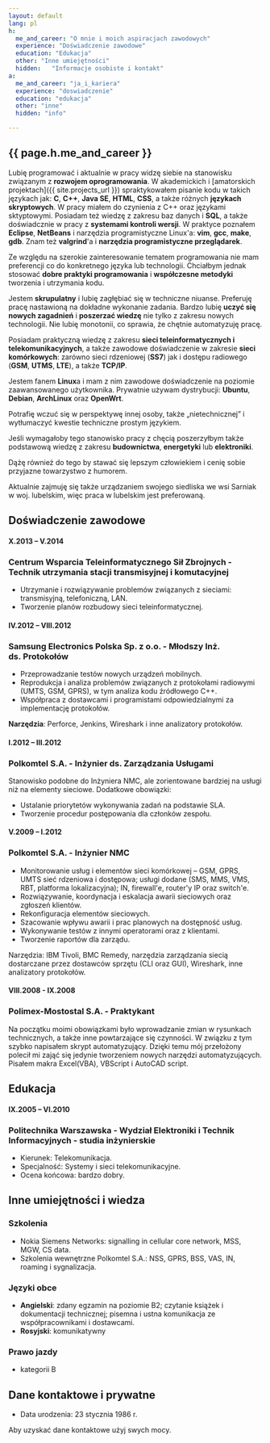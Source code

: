 ```yaml
---
layout: default
lang: pl
h:
  me_and_career: "O mnie i moich aspiracjach zawodowych"
  experience: "Doświadczenie zawodowe"
  education: "Edukacja"
  other: "Inne umiejętności"
  hidden:   "Informacje osobiste i kontakt"
a:
  me_and_career: "ja_i_kariera"
  experience: "doswiadczenie"
  education: "edukacja"
  other: "inne"
  hidden: "info"

---
```


## <a name="ja_i_kariera"></a>{{ page.h.me_and_career }}

Lubię programować i aktualnie w pracy widzę siebie na stanowisku związanym z **rozwojem oprogramowania**. W akademickich i [amatorskich projektach]({{ site.projects_url }}) spraktykowałem pisanie kodu w takich językach jak: **C**, **C++**, **Java&nbsp;SE**, **HTML**, **CSS**, a także różnych **językach skryptowych**. W pracy miałem do czynienia z C++ oraz językami sktyptowymi. Posiadam też wiedzę z zakresu baz danych i **SQL**, a także doświadcznie w pracy z **systemami kontroli wersji**. W praktyce poznałem **Eclipse**, **NetBeans** i narzędzia programistyczne Linux'a: **vim**, **gcc**, **make**, **gdb**. Znam też **valgrind**'a i **narzędzia programistyczne przeglądarek**.

Ze względu na szerokie zainteresowanie tematem programowania nie mam preferencji co do konkretnego języka lub technologii. Chciałbym jednak stosować **dobre praktyki programowania** i **współczesne metodyki** tworzenia i utrzymania kodu.

Jestem **skrupulatny** i lubię zagłębiać się w techniczne niuanse. Preferuję pracę nastawioną na dokładne wykonanie zadania. Bardzo lubię **uczyć się nowych zagadnień** i **poszerzać wiedzę** nie tylko z zakresu nowych technologii. Nie lubię monotonii, co sprawia, że chętnie automatyzuję pracę.

Posiadam praktyczną wiedzę z zakresu **sieci teleinformatycznych i telekomunikacyjnych**, a także zawodowe doświadczenie w zakresie **sieci komórkowych**: zarówno sieci rdzeniowej (**SS7**) jak i dostępu radiowego (**GSM**, **UTMS**, **LTE**), a także **TCP/IP**.

Jestem fanem **Linux**a i mam z nim zawodowe doświadczenie na poziomie zaawansowanego użytkownika. Prywatnie używam dystrybucji: **Ubuntu**, **Debian**, **ArchLinux** oraz **OpenWrt**.

Potrafię wczuć się w perspektywę innej osoby, także „nietechnicznej” i wytłumaczyć kwestie techniczne prostym językiem.

Jeśli wymagałoby tego stanowisko pracy z chęcią poszerzyłbym także podstawową wiedzę z zakresu **budownictwa**, **energetyki** lub **elektroniki**.

Dążę również do tego by stawać się lepszym człowiekiem i cenię sobie przyjazne towarzystwo z humorem.

Aktualnie zajmuję się także urządzaniem swojego siedliska we wsi Sarniak w woj. lubelskim, więc praca w lubelskim jest preferowaną.

## <a name="doswiadczenie"></a>Doświadczenie zawodowe
#### X.2013 – V.2014
### Centrum Wsparcia Teleinformatycznego Sił Zbrojnych - **Technik utrzymania stacji transmisyjnej i komutacyjnej**

- Utrzymanie i rozwiązywanie problemów związanych z sieciami: transmisyjną, telefoniczną, LAN.
- Tworzenie planów rozbudowy sieci teleinformatycznej.

#### IV.2012 – VIII.2012
### Samsung Electronics Polska Sp. z o.o. - **Młodszy Inż. ds.&nbsp;Protokołów**

- Przeprowadzanie testów nowych urządzeń mobilnych.
- Reprodukcja i analiza problemów związanych z protokołami radiowymi (UMTS, GSM, GPRS), w tym analiza kodu źródłowego C++.
- Współpraca z dostawcami i programistami odpowiedzialnymi za implementację protokołów.

**Narzędzia**: Perforce, Jenkins, Wireshark i inne analizatory protokołów.

#### I.2012 – III.2012
### Polkomtel S.A. - **Inżynier ds. Zarządzania Usługami**

Stanowisko podobne do Inżyniera NMC, ale zorientowane bardziej na usługi niż na elementy sieciowe. Dodatkowe obowiązki:
- Ustalanie priorytetów wykonywania zadań na podstawie SLA.
- Tworzenie procedur postępowania dla członków zespołu.

#### V.2009 – I.2012
### Polkomtel S.A. - **Inżynier NMC**

- Monitorowanie usług i elementów sieci komórkowej – GSM, GPRS, UMTS sieć rdzeniowa i dostępowa; usługi dodane (SMS, MMS, VMS, RBT, platforma lokalizacyjna); IN, firewall'e, router'y IP oraz switch'e.
- Rozwiązywanie, koordynacja i eskalacja awarii sieciowych oraz zgłoszeń klientów.
- Rekonfiguracja elementów sieciowych.
- Szacowanie wpływu awarii i prac planowych na dostępność usług.
- Wykonywanie testów z innymi operatorami oraz z klientami.
- Tworzenie raportów dla zarządu.

Narzędzia: IBM Tivoli, BMC Remedy, narzędzia zarządzania siecią dostarczane przez dostawców sprzętu (CLI oraz GUI), Wireshark, inne analizatory protokołów.

#### VIII.2008 - IX.2008
### Polimex-Mostostal S.A. - **Praktykant**

Na początku moimi obowiązkami było wprowadzanie zmian w rysunkach technicznych, a także inne powtarzające się czynności. W związku z tym szybko napisałem skrypt automatyzujący. Dzięki temu mój przełożony polecił mi zająć się jedynie tworzeniem nowych narzędzi automatyzujących. Pisałem makra Excel(VBA), VBScript i AutoCAD script.

## <a name="edukacja"></a>Edukacja
#### IX.2005 – VI.2010
### Politechnika Warszawska - **Wydział Elektroniki i Technik Informacyjnych** - studia inżynierskie

- Kierunek: Telekomunikacja.
- Specjalność: Systemy i sieci telekomunikacyjne.
- Ocena końcowa: bardzo dobry.

## <a name="inne"></a>Inne umiejętności i wiedza

### Szkolenia

- Nokia Siemens Networks: signalling in cellular core network, MSS, MGW, CS data.
- Szkolenia wewnętrzne Polkomtel S.A.: NSS, GPRS, BSS, VAS, IN, roaming i sygnalizacja.

### Języki obce
- **Angielski**: zdany egzamin na poziomie B2; czytanie książek i dokumentacji technicznej; pisemna i ustna komunikacja ze współpracownikami i dostawcami.
- **Rosyjski**: komunikatywny

### Prawo jazdy
- kategorii B

## <a name="ukryte"></a>Dane kontaktowe i prywatne

- Data urodzenia: 23 stycznia 1986 r.

Aby uzyskać dane kontaktowe użyj swych mocy.


